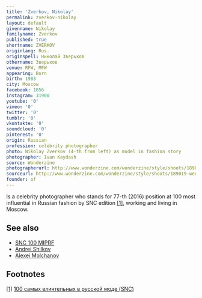 ```yaml
---
title: 'Zverkov, Nikolay'
permalink: zverkov-nikolay
layout: default
givenname: Nikolay
familyname: Zverkov
published: true
shortname: ZVERKOV
originlang: Rus.
originspell: Николай Зверьков
othername: Зверьков
venue: RFW, MFW
appearing: Born
birth: 1983
city: Moscow
facebook: 1856
instagram: 31900
youtube: '0'
vimeo: '0'
twitter: '0'
tumblr: '0'
vkontakte: '0'
soundcloud: '0'
pinterest: '0'
origin: Russian
profession: celebrity photographer
photo: Nikolay Zverkov (4-th from left) as model in fashion story
photographer: Ivan Kaydash
source: Wonderzine
photographerurl: http://www.wonderzine.com/wonderzine/style/shoots/189019-wedding
sourceurl: http://www.wonderzine.com/wonderzine/style/shoots/189019-wedding
founder: of
---
```

Is a celebrity photographer who stands for 77-th (2016) position at 100 most influential in Russian fashion by SNC edition <span id="a1">[\[1\]](#f1)</span>, working and living in Moscow.

## See also

+ [SNC 100 MIPRF](snc-100-miprf)
+ [Andrei Shilkov](andrei-shilkov)
+ [Alexei Molchanov](alexei-molchanov)

## Footnotes

[[1]](#a1) <span id="f1"></span> [100 самых влиятельных в русской моде (SNC)](http://www.sncmedia.ru/rating/)
